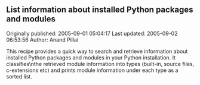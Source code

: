 ## List information about installed Python packages and modules

Originally published: 2005-09-01 05:04:17
Last updated: 2005-09-02 06:53:56
Author: Anand Pillai

This recipe provides a quick way to search and retrieve information about installed Python packages and modules in your Python installation. It classifies\nthe retrieved module information into types (built-in, source files, c-extensions etc) and prints module information under each type as a sorted list.